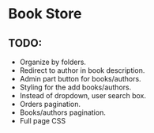# Book Store

## TODO:

- Organize by folders.
- Redirect to author in book description.
- Admin part button for books/authors.
- Styling for the add books/authors.
- Instead of dropdown, user search box.
- Orders pagination.
- Books/authors pagination.
- Full page CSS
